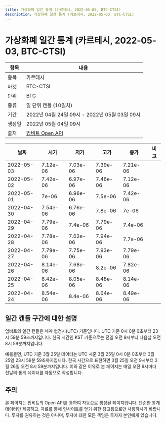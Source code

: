 ```yaml
---
title: 가상화폐 일간 통계 (카르테시, 2022-05-03, BTC-CTSI)
description: 가상화폐 일간 통계 (카르테시, 2022-05-03, BTC-CTSI)
---
```



가상화폐 일간 통계 (카르테시, 2022-05-03, BTC-CTSI)
===

|항목|내용|
|--|--|
|종목|카르테시|
|마켓|BTC-CTSI|
|단위|BTC|
|종류|일 단위 캔들 (10일치)|
|기간|2022년 04월 24일 09시 - 2022년 05월 03일 09시|
|생성일|2022년 05월 04일 09시|
|출처|[업비트 Open API](https://docs.upbit.com)|


|날짜|시가|저가|고가|종가|비고|
|--|--|--|--|--|--|
|2022-05-03|7.12e-06|7.03e-06|7.39e-06|7.21e-06|    |
|2022-05-02|7.42e-06|6.97e-06|7.46e-06|7.12e-06|    |
|2022-05-01|7e-06|6.96e-06|7.5e-06|7.42e-06|    |
|2022-04-30|7.54e-06|6.76e-06|7.8e-06|7e-06|    |
|2022-04-29|7.79e-06|7.4e-06|7.79e-06|7.4e-06|    |
|2022-04-28|7.78e-06|7.62e-06|7.94e-06|7.7e-06|    |
|2022-04-27|7.79e-06|7.75e-06|7.93e-06|7.79e-06|    |
|2022-04-26|8.14e-06|7.68e-06|8.2e-06|7.82e-06|    |
|2022-04-25|8.42e-06|8.05e-06|8.48e-06|8.14e-06|    |
|2022-04-24|8.54e-06|8.4e-06|8.64e-06|8.49e-06|    |


일간 캔들 구간에 대한 설명
---


업비트의 일간 캔들은 세계 협정시(UTC) 기준입니다. 
UTC 기준 0시 0분 0초부터 23시 59분 59초까지입니다. 
한국 시간인 KST 기준으로는 전일 오전 9시부터 다음날 오전 8시 59분까지입니다. 


예를들면, UTC 기준 3월 25일 데이터는 UTC 시준 3월 25일 0시 0분 0초부터 3월 25일 23시 59분 59초까지입니다. 
한국 시간으로 표현하면 3월 25일 오전 9시부터 3월 26일 오전 8시 59분까지입니다. 
이와 같은 이유로 본 페이지는 매일 오전 9시마다 전날의 통계 데이터를 자동으로 작성합니다. 


주의
---


본 페이지는 업비트의 Open API를 통하여 자동으로 생성된 페이지입니다. 
단순한 통계 데이터만 제공하고, 자료를 통해 인사이트를 얻기 위한 참고용으로만 사용하시기 바랍니다. 
투자를 권유하는 것은 아니며, 투자에 대한 모든 책임은 투자자 본인에게 있습니다. 
